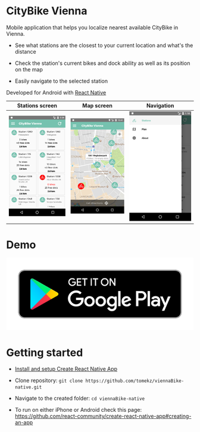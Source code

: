 # CityBike Vienna

 Mobile application that helps you localize nearest available CityBike in Vienna.

* See what stations are the closest to your current location and what's the distance

* Check the station's current bikes and dock ability as well as its position on the map

* Easily navigate to the selected station

Developed for Android with [React Native](https://facebook.github.io/react-native/)


|      Stations screen      |  Map screen        | Navigation |
| ------------------------- | ------------------------- | ------------------------- |
| ![Stations screen](/doc/stations_screen.png)| ![Output sample](/doc/plan_screen.png) | ![Output sample](/doc/drawer_navigation.png)

# Demo

[![Get it on google play](/doc/google-play-badge.png)](https://play.google.com/store/apps/details?id=com.viennaBike)


# Getting started

- [Install and setup Create React Native App](https://github.com/react-community/create-react-native-app)

- Clone repository: `git clone https://github.com/tomekz/viennaBike-native.git`

- Navigate to the created folder: `cd viennaBike-native`

- To run on either iPhone or Android check this page: https://github.com/react-community/create-react-native-app#creating-an-app
